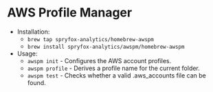 # AWS Profile Manager

* Installation:
  * `brew tap spryfox-analytics/homebrew-awspm`
  * `brew install spryfox-analytics/awspm/homebrew-awspm`
* Usage:
  * `awspm init` - Configures the AWS account profiles.
  * `awspm profile` - Derives a profile name for the current folder.
  * `awspm test` - Checks whether a valid .aws_accounts file can be found.
